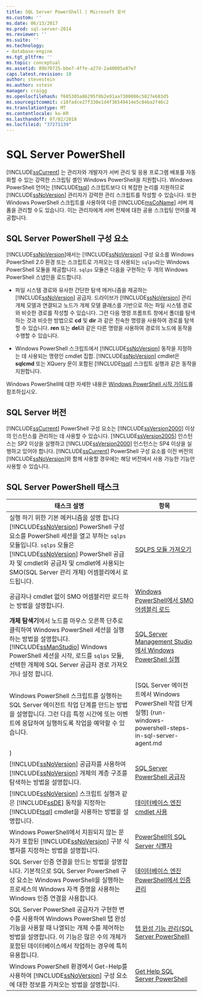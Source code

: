 ```yaml
---
title: SQL Server PowerShell | Microsoft 문서
ms.custom: ''
ms.date: 06/13/2017
ms.prod: sql-server-2014
ms.reviewer: ''
ms.suite: ''
ms.technology:
- database-engine
ms.tgt_pltfrm: ''
ms.topic: conceptual
ms.assetid: 89b70725-bbe7-4ffe-a27d-2a40005a97e7
caps.latest.revision: 10
author: stevestein
ms.author: sstein
manager: craigg
ms.openlocfilehash: f605305a86295f8b2e91aa7300086c5827e683d5
ms.sourcegitcommit: c18fadce27f330e1d4f36549414e5c84ba2f46c2
ms.translationtype: MT
ms.contentlocale: ko-KR
ms.lasthandoff: 07/02/2018
ms.locfileid: "37271139"
---
```

# <a name="sql-server-powershell"></a>SQL Server PowerShell
  [!INCLUDE[ssCurrent](../includes/sscurrent-md.md)] 는 관리자와 개발자가 서버 관리 및 응용 프로그램 배포를 자동화할 수 있는 강력한 스크립팅 셸인 Windows PowerShell을 지원합니다. Windows PowerShell 언어는 [!INCLUDE[tsql](../includes/tsql-md.md)] 스크립트보다 더 복잡한 논리를 지원하므로 [!INCLUDE[ssNoVersion](../includes/ssnoversion-md.md)] 관리자가 강력한 관리 스크립트를 작성할 수 있습니다. 또한 Windows PowerShell 스크립트를 사용하여 다른 [!INCLUDE[msCoName](../includes/msconame-md.md)] 서버 제품을 관리할 수도 있습니다. 이는 관리자에게 서버 전체에 대한 공용 스크립팅 언어를 제공합니다.  
  
## <a name="sql-server-powershell-components"></a>SQL Server PowerShell 구성 요소  
 [!INCLUDE[ssNoVersion](../includes/ssnoversion-md.md)]에서는 [!INCLUDE[ssNoVersion](../includes/ssnoversion-md.md)] 구성 요소를 Windows PowerShell 2.0 환경 또는 스크립트로 가져오는 데 사용되는 `sqlps`라는 Windows PowerShell 모듈을 제공합니다. `sqlps` 모듈은 다음을 구현하는 두 개의 Windows PowerShell 스냅인을 로드합니다.  
  
-   파일 시스템 경로와 유사한 간단한 탐색 메커니즘을 제공하는 [!INCLUDE[ssNoVersion](../includes/ssnoversion-md.md)] 공급자. 드라이브가 [!INCLUDE[ssNoVersion](../includes/ssnoversion-md.md)] 관리 개체 모델과 연결되고 노드가 개체 모델 클래스를 기반으로 하는 파일 시스템 경로와 비슷한 경로를 작성할 수 있습니다. 그런 다음 명령 프롬프트 창에서 폴더를 탐색하는 것과 비슷한 방법으로 **cd** 및 **dir** 과 같은 친숙한 명령을 사용하여 경로를 탐색할 수 있습니다. **ren** 또는 **del**과 같은 다른 명령을 사용하여 경로의 노드에 동작을 수행할 수 있습니다.  
  
-   Windows PowerShell 스크립트에서 [!INCLUDE[ssNoVersion](../includes/ssnoversion-md.md)] 동작을 지정하는 데 사용되는 명령인 cmdlet 집합.  [!INCLUDE[ssNoVersion](../includes/ssnoversion-md.md)] cmdlet은 **sqlcmd** 또는 XQuery 문이 포함된 [!INCLUDE[tsql](../includes/tsql-md.md)] 스크립트 실행과 같은 동작을 지원합니다.  
  
 Windows PowerShell에 대한 자세한 내용은 [Windows PowerShell 시작 가이드](http://msdn.microsoft.com/library/hh857337.aspx)를 참조하십시오.  
  
## <a name="sql-server-versions"></a>SQL Server 버전  
 [!INCLUDE[ssCurrent](../includes/sscurrent-md.md)] PowerShell 구성 요소는 [!INCLUDE[ssVersion2000](../includes/ssversion2000-md.md)] 이상의 인스턴스를 관리하는 데 사용할 수 있습니다. [!INCLUDE[ssVersion2005](../includes/ssversion2005-md.md)] 인스턴스는 SP2 이상을 실행하고 [!INCLUDE[ssVersion2000](../includes/ssversion2000-md.md)] 인스턴스는 SP4 이상을 실행하고 있어야 합니다. [!INCLUDE[ssCurrent](../includes/sscurrent-md.md)] PowerShell 구성 요소를 이전 버전의 [!INCLUDE[ssNoVersion](../includes/ssnoversion-md.md)]와 함께 사용할 경우에는 해당 버전에서 사용 가능한 기능만 사용할 수 있습니다.  
  
## <a name="sql-server-powershell-tasks"></a>SQL Server PowerShell 태스크  
  
|태스크 설명|항목|  
|----------------------|-----------|  
|실행 하기 위한 기본 메커니즘을 설명 합니다 [!INCLUDE[ssNoVersion](../includes/ssnoversion-md.md)] PowerShell 구성 요소를 PowerShell 세션을 열고 부하는 `sqlps` 모듈입니다. `sqlps` 모듈은 [!INCLUDE[ssNoVersion](../includes/ssnoversion-md.md)] PowerShell 공급자 및 cmdlet와 공급자 및 cmdlet에 사용되는 SMO(SQL Server 관리 개체) 어셈블리에서 로드됩니다.|[SQLPS 모듈 가져오기](../database-engine/import-the-sqlps-module.md)|  
|공급자나 cmdlet 없이 SMO 어셈블리만 로드하는 방법을 설명합니다.|[Windows PowerShell에서 SMO 어셈블리 로드](load-the-smo-assemblies-in-windows-powershell.md)|  
|**개체 탐색기**에서 노드를 마우스 오른쪽 단추로 클릭하여 Windows PowerShell 세션을 실행하는 방법을 설명합니다. [!INCLUDE[ssManStudio](../includes/ssmanstudio-md.md)] Windows PowerShell 세션을 시작, 로드를 `sqlps` 모듈, 선택한 개체에 SQL Server 공급자 경로 가져오거나 설정 합니다.|[SQL Server Management Studio에서 Windows PowerShell 실행](run-windows-powershell-from-sql-server-management-studio.md)|  
|Windows PowerShell 스크립트를 실행하는 SQL Server 에이전트 작업 단계를 만드는 방법을 설명합니다. 그런 다음 특정 시간에 또는 이벤트에 응답하여 실행하도록 작업을 예약할 수 있습니다.|[SQL Server 에이전트에서 Windows PowerShell 작업 단계 실행] (run-windows-powershell-steps-in-sql-server-agent.md
)|  
|[!INCLUDE[ssNoVersion](../includes/ssnoversion-md.md)] 공급자를 사용하여 [!INCLUDE[ssNoVersion](../includes/ssnoversion-md.md)] 개체의 계층 구조를 탐색하는 방법을 설명합니다.|[SQL Server PowerShell 공급자](sql-server-powershell-provider.md)|  
|[!INCLUDE[ssNoVersion](../includes/ssnoversion-md.md)] 스크립트 실행과 같은 [!INCLUDE[ssDE](../includes/ssde-md.md)] 동작을 지정하는 [!INCLUDE[tsql](../includes/tsql-md.md)] cmdlet을 사용하는 방법을 설명합니다.|[데이터베이스 엔진 cmdlet 사용](../database-engine/use-the-database-engine-cmdlets.md)|  
|Windows PowerShell에서 지원되지 않는 문자가 포함된 [!INCLUDE[ssNoVersion](../includes/ssnoversion-md.md)] 구분 식별자를 지정하는 방법을 설명합니다.|[PowerShell의 SQL Server 식별자](sql-server-identifiers-in-powershell.md)|  
|SQL Server 인증 연결을 만드는 방법을 설명합니다. 기본적으로 SQL Server PowerShell 구성 요소는 Windows PowerShell을 실행하는 프로세스의 Windows 자격 증명을 사용하는 Windows 인증 연결을 사용합니다.|[데이터베이스 엔진 PowerShell에서 인증 관리](manage-authentication-in-database-engine-powershell.md)|  
|SQL Server PowerShell 공급자가 구현한 변수를 사용하여 Windows PowerShell 탭 완성 기능을 사용할 때 나열되는 개체 수를 제어하는 방법을 설명합니다. 이 기능은 많은 수의 개체가 포함된 데이터베이스에서 작업하는 경우에 특히 유용합니다.|[탭 완성 기능 관리&#40;SQL Server PowerShell&#41;](manage-tab-completion-sql-server-powershell.md)|  
|Windows PowerShell 환경에서 Get-Help를 사용하여 [!INCLUDE[ssNoVersion](../includes/ssnoversion-md.md)] 구성 요소에 대한 정보를 가져오는 방법을 설명합니다.|[Get Help SQL Server PowerShell](../database-engine/get-help-sql-server-powershell.md)|  
  
  
